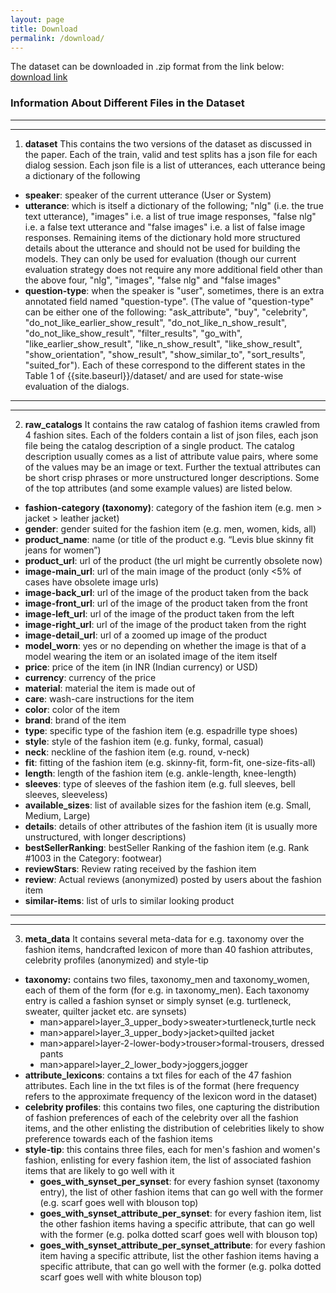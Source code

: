 ```yaml
---
layout: page
title: Download
permalink: /download/
---
```


The dataset can be downloaded in .zip format from the link below: <br>
[download link](https://drive.google.com/drive/folders/1JOGHzideeAsmykMUQD3z7aGFg-M4QlE2?usp=sharing) <br>
                         
### **Information About Different Files in the Dataset**

---
---

1. **dataset**
This contains the two versions of the dataset as discussed in the paper. Each of the train, valid and test splits has a json file for each dialog session. Each json file is a list of utterances, each utterance being a dictionary of the following
<ul style="list-style-type:disc">
<li> <b>speaker</b>: speaker of the current utterance (User or System)</li>
<li> <b>utterance</b>: which is itself a dictionary of the following; "nlg" (i.e. the true text utterance), "images" i.e. a list of true image responses, "false nlg" i.e. a false text utterance and "false images" i.e. a list of false image responses. Remaining items of the dictionary hold more structured details about the utterance and should not be used for building the models. They can only be used for evaluation (though our current evaluation strategy does not require any more additional field other than the above four, "nlg", "images", "false nlg" and "false images"</li>
<li> <b>question-type</b>: when the speaker is "user", sometimes, there is an extra annotated field named "question-type". (The value of "question-type" can be either one of the following: "ask_attribute", "buy", "celebrity", "do_not_like_earlier_show_result", "do_not_like_n_show_result", "do_not_like_show_result", "filter_results", "go_with", "like_earlier_show_result", "like_n_show_result", "like_show_result", "show_orientation", "show_result", "show_similar_to", "sort_results", "suited_for"). Each of these correspond to the different states in the Table 1 of {{site.baseurl}}/dataset/ and are used for state-wise evaluation of the dialogs. 
</ul>

---
---

2. **raw_catalogs**
It contains the raw catalog of fashion items crawled from 4 fashion sites. Each of the folders contain a list of json files, each json file being the catalog description of a single product. The catalog description usually comes as a list of attribute value pairs, where some of the values may be an image or text. Further the textual attributes can be short crisp phrases or more unstructured longer descriptions. Some of the top attributes (and some example values) are listed below.
<ul style="list-style-type:disc">
<li><b>fashion-category (taxonomy)</b>: category of the fashion item (e.g. men > jacket > leather jacket)</li>
<li><b>gender</b>: gender suited for the fashion item (e.g. men, women, kids, all)</li>
<li><b>product_name</b>: name (or title of the product e.g. “Levis blue skinny fit jeans for women”)</li>
<li><b>product_url</b>: url of the product (the url might be currently obsolete now)</li>
<li><b>image-main_url</b>: url of the main image of the product (only <5% of cases have obsolete image urls) </li>
<li><b>image-back_url</b>: url of the image of the product taken from the back</li>
<li><b>image-front_url</b>: url of the image of the product taken from the front</li>
<li><b>image-left_url</b>: url of the image of the product taken from the left</li>
<li><b>image-right_url</b>: url of the image of the product taken from the right</li>
<li><b>image-detail_url</b>: url of a zoomed up image of the product</li>
<li><b>model_worn</b>: yes or no depending on whether the image is that of a model wearing the item or an isolated image of the item itself</li>
<li><b>price</b>: price of the item (in INR (Indian currency) or USD)</li>
<li><b>currency</b>: currency of the price</li>
<li><b>material</b>: material the item is made out of </li>
<li><b>care</b>: wash-care instructions for the item</li>
<li><b>color</b>: color of the item</li>
<li><b>brand</b>: brand of the item </li>
<li><b>type</b>: specific type of the fashion item (e.g. espadrille type shoes)</li>
<li><b>style</b>: style of the fashion item (e.g. funky, formal, casual)</li>
<li><b>neck</b>: neckline of the fashion item (e.g. round, v-neck)</li>
<li><b>fit</b>: fitting of the fashion item (e.g. skinny-fit, form-fit, one-size-fits-all)</li>
<li><b>length</b>: length of the fashion item (e.g. ankle-length, knee-length)</li>
<li><b>sleeves</b>: type of sleeves of the fashion item (e.g. full sleeves, bell sleeves, sleeveless)</li>
<li><b>available_sizes</b>: list of available sizes for the fashion item (e.g. Small, Medium, Large)</li>
<li><b>details</b>: details of other attributes of the fashion item (it is usually more unstructured, with longer descriptions)</li>
<li><b>bestSellerRanking</b>: bestSeller Ranking of the fashion item (e.g. Rank #1003 in the Category: footwear)</li>
<li><b>reviewStars</b>: Review rating received by the fashion item</li>
<li><b>review</b>: Actual reviews (anonymized) posted by users about the fashion item </li>
<li><b>similar-items</b>: list of urls to similar looking product </li>
</ul>

---
---

3. **meta_data**
It contains several meta-data for e.g. taxonomy over the fashion items, handcrafted lexicon of more than 40 fashion attributes, celebrity profiles (anonymized) and style-tip 
<ul style="list-style-type:disc">
<li> <b>taxonomy:</b> contains two files, taxonomy_men and taxonomy_women, each of them of the form (for e.g. in taxonomy_men). Each taxonomy entry is called a fashion synset or simply synset (e.g. turtleneck, sweater, quilter jacket etc. are synsets)
	<ul style="list-style-type:disc">
	<li>man>apparel>layer_3_upper_body>sweater>turtleneck,turtle neck</li>
	<li>man>apparel>layer_3_upper_body>jacket>quilted jacket </li>
	<li>man>apparel>layer-2-lower-body>trouser>formal-trousers, dressed pants </li>
	<li>man>apparel>layer_2_lower_body>joggers,jogger</li>
	</ul>
</li>
<li><b>attribute_lexicons</b>: contains a txt files for each of the 47 fashion attributes. Each line in the txt files is of the format <lexicon_word><tab><frequency> (here frequency refers to the approximate frequency of the lexicon word in the dataset)</li>
<li><b>celebrity profiles</b>: this contains two files, one capturing the distribution of fashion preferences of each of the celebrity over all the fashion items, and the other enlisting the distribution of celebrities likely to show preference towards each of the fashion items</li>
<li><b>style-tip</b>: this contains three files, each for men's fashion and women's fashion, enlisting for every fashion item, the list of associated fashion items that are likely to go well with it
<ul style="list-style-type:disc">
<li><b>goes_with_synset_per_synset</b>: for every fashion synset (taxonomy entry), the list of other fashion items that can go well with the former (e.g. scarf goes well with blouson top)</li>
<li><b>goes_with_synset_attribute_per_synset</b>: for every fashion item, list the other fashion items having a specific attribute, that can go well with the former (e.g. polka dotted scarf goes well with blouson top)</li>
<li><b>goes_with_synset_attribute_per_synset_attribute</b>: for every fashion item having a specific attribute, list the other fashion items having a specific attribute, that can go well with the former (e.g. polka dotted scarf goes well with white blouson top)</li>
</ul>
</li>
</ul>



